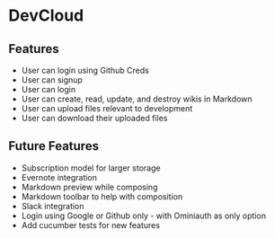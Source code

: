 # DevCloud

## Features
* User can login using Github Creds
* User can signup
* User can login
* User can create, read, update, and destroy wikis in Markdown
* User can upload files relevant to development
* User can download their uploaded files 

## Future Features
* Subscription model for larger storage
* Evernote integration
* Markdown preview while composing
* Markdown toolbar to help with composition
* Slack integration
* Login using Google or Github only - with Ominiauth as only option
* Add cucumber tests for new features
